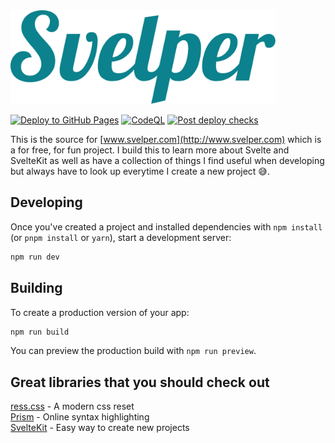 <img height="150" alt="Svelper" src="/static/svelper-logo.svg" />

[![Deploy to GitHub Pages](https://github.com/shadovo/svelper/actions/workflows/main.yml/badge.svg)](https://github.com/shadovo/svelper/actions/workflows/main.yml)
[![CodeQL](https://github.com/shadovo/svelper/actions/workflows/codeql-analysis.yml/badge.svg)](https://github.com/shadovo/svelper/actions/workflows/codeql-analysis.yml)
[![Post deploy checks](https://github.com/shadovo/svelper/actions/workflows/main-post-deploy.yml/badge.svg)](https://github.com/shadovo/svelper/actions/workflows/main-post-deploy.yml)

This is the source for [www.svelper.com](http://www.svelper.com) which is a for free, for fun project. I build this to learn more about Svelte and SvelteKit as well as have a collection of things I find useful when developing but always have to look up everytime I create a new project 😅.

## Developing

Once you've created a project and installed dependencies with `npm install` (or `pnpm install` or `yarn`), start a development server:

```bash
npm run dev
```

## Building

To create a production version of your app:

```bash
npm run build
```

You can preview the production build with `npm run preview`.

## Great libraries that you should check out

[ress.css](https://github.com/filipelinhares/ress) - A modern css reset  
[Prism](https://prismjs.com/) - Online syntax highlighting  
[SvelteKit](https://kit.svelte.dev/) - Easy way to create new projects

